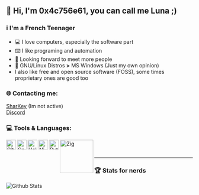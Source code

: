 ## 👋 Hi, I'm  0x4c756e61, you can call me Luna ;)

### ℹ️ I'm a French Teenager

- 💻 I love computers, especially the software part
- ⌨️ I like programing and automation
- 👀 Looking forward to meet more people
- 💽 GNU/Linux Distros **>** MS Windows (Just my own opinion)
- I also like free and open source software (FOSS), some times proprietary ones are good too


### 🌐 Contacting me:
<a href="https://kitsunes.club/@0x454d505459">SharKey</a> (Im not active)
<br>
<a href="https://discord.com/users/382960284135849984">Discord</a>
<br />

### 💻 Tools & Languages:

[<img align="left" alt="GitHub" width="26px" src="https://cdn1.iconfinder.com/data/icons/smallicons-logotypes/32/github-512.png" />][GitHub]
[<img align="left" alt="CodeOSS" width="26px" src="https://upload.wikimedia.org/wikipedia/commons/thumb/9/9a/Visual_Studio_Code_1.35_icon.svg/langfr-70px-Visual_Studio_Code_1.35_icon.svg.png" />][CodeOSS]
[<img align="left" alt="Helix Editor" width="26px" src="https://avatars.githubusercontent.com/u/66235900?s=200&v=4" />][hx]
[<img align="left" alt="Nim" width="26px" src="https://forum.nim-lang.org/images/logo.png" />][Nim]
[<img align="left" alt="Python" width="26px" src="https://i.postimg.cc/sxR9vZVV/python.png" />][Py]
[<img align="left" alt="Zig" width="90px" src="https://ziglang.org/zig-logo-light.svg" />][Zig]

<br />
<br />

---

### 🏆 Stats for nerds

<img align="left" alt="Github Stats" src="https://github-readme-stats-sakujes.vercel.app/api?username=0x454d505459&show_icons=true&hide_title=false&title_color=FFFFFFa&text_color=FFFFFF&bg_color=110,000000,000000&icon_color=28ce60&include_all_commits=true&hide_border=true" />


[GitHub]: https://github.com
[CodeOSS]: https://github.com/microsoft/vscode
[Nim]: https://nim-lang.org
[hx]: https://github.com/helix-editor/helix
[Py]: https://www.python.org/
[Zig]: https://ziglang.org/
